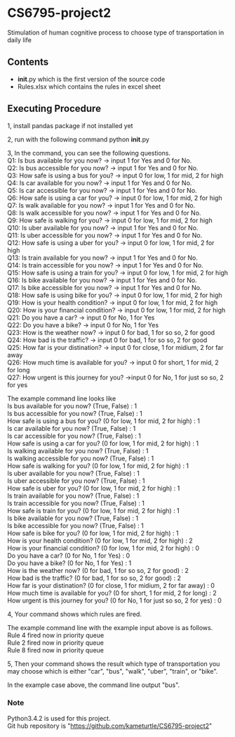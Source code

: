 # CS6795-project2
Stimulation of human cognitive process to choose type of transportation in daily life

## Contents
 - __init__.py which is the first version of the source code
 - Rules.xlsx which contains the rules in excel sheet

## Executing Procedure
1, install pandas package if not installed yet

2, run with the following command 
   python __init__.py

3, In the command, you can see the following questions.\
   Q1: Is bus available for you now?        -> input 1 for Yes and 0 for No.\
   Q2: Is bus accessible for you now?       -> input 1 for Yes and 0 for No.\
   Q3: How safe is using a bus for you?     -> input 0 for low, 1 for mid, 2 for high\
   Q4: Is car available for you now?        -> input 1 for Yes and 0 for No.\
   Q5: Is car accessible for you now?       -> input 1 for Yes and 0 for No.\
   Q6: How safe is using a car for you?     -> input 0 for low, 1 for mid, 2 for high\
   Q7: Is walk available for you now?       -> input 1 for Yes and 0 for No.\
   Q8: Is walk accessible for you now?      -> input 1 for Yes and 0 for No.\
   Q9: How safe is walking for you?         -> input 0 for low, 1 for mid, 2 for high\
   Q10: Is uber available for you now?      -> input 1 for Yes and 0 for No.\
   Q11: Is uber accessible for you now?     -> input 1 for Yes and 0 for No.\
   Q12: How safe is using a uber for you?   -> input 0 for low, 1 for mid, 2 for high\
   Q13: Is train available for you now?     -> input 1 for Yes and 0 for No.\
   Q14: Is train accessible for you now?    -> input 1 for Yes and 0 for No.\
   Q15: How safe is using a train for you?  -> input 0 for low, 1 for mid, 2 for high\
   Q16: Is bike available for you now?      -> input 1 for Yes and 0 for No.\
   Q17: Is bike accessible for you now?     -> input 1 for Yes and 0 for No.\
   Q18: How safe is using bike for you?     -> input 0 for low, 1 for mid, 2 for high\
   Q19: How is your health condition?       -> input 0 for low, 1 for mid, 2 for high\
   Q20: How is your financial condition?    -> input 0 for low, 1 for mid, 2 for high \
   Q21: Do you have a car?                  -> input 0 for No, 1 for Yes\
   Q22: Do you have a bike?                 -> input 0 for No, 1 for Yes\
   Q23: How is the weather now?             -> input 0 for bad, 1 for so so, 2 for good \
   Q24: How bad is the traffic?             -> input 0 for bad, 1 for so so, 2 for good\
   Q25: How far is your distination?        -> input 0 for close, 1 for midium, 2 for far away\
   Q26: How much time is available for you? -> input 0 for short, 1 for mid, 2 for long\
   Q27: How urgent is this journey for you? ->input 0 for No, 1 for just so so, 2 for yes
  
   The example command line looks like \
   Is bus available for you now? (True, False) : 1\
   Is bus accessible for you now? (True, False) : 1\
   How safe is using a bus for you? (0 for low, 1 for mid, 2 for high) : 1\
   Is car available for you now? (True, False) : 1\
   Is car accessible for you now? (True, False) : 1\
   How safe is using a car for you? (0 for low, 1 for mid, 2 for high) : 1\
   Is walking available for you now? (True, False) : 1\
   Is walking accessible for you now? (True, False) : 1\
   How safe is walking for you? (0 for low, 1 for mid, 2 for high) : 1\
   Is uber available for you now? (True, False) : 1\
   Is uber accessible for you now? (True, False) : 1\
   How safe is uber for you? (0 for low, 1 for mid, 2 for high) : 1\
   Is train available for you now? (True, False) : 1\
   Is train accessible for you now? (True, False) : 1\
   How safe is train for you? (0 for low, 1 for mid, 2 for high) : 1\
   Is bike available for you now? (True, False) : 1\
   Is bike accessible for you now? (True, False) : 1\
   How safe is bike for you? (0 for low, 1 for mid, 2 for high) : 1\
   How is your health condition? (0 for low, 1 for mid, 2 for high) : 2\
   How is your financial condition? (0 for low, 1 for mid, 2 for high) : 0\
   Do you have a car? (0 for No, 1 for Yes) : 0\
   Do you have a bike? (0 for No, 1 for Yes) : 1\
   How is the weather now? (0 for bad, 1 for so so, 2 for good) : 2\
   How bad is the traffic? (0 for bad, 1 for so so, 2 for good) : 2\
   How far is your distination? (0 for close, 1 for midium, 2 for far away) : 0\
   How much time is available for you? (0 for short, 1 for mid, 2 for long) : 2\
   How urgent is this journey for you? (0 for No, 1 for just so so, 2 for yes) : 0

4, Your command shows which rules are fired.

   The example command line with the example input above is as follows.\
   Rule 4 fired now in priority queue\
   Rule 2 fired now in priority queue\
   Rule 8 fired now in priority queue
   
5, Then your command shows the result which type of transportation you may choose which is either "car", "bus", "walk", "uber", "train", or "bike".
   
   In the example case above, the command line output "bus".

### Note
Python3.4.2 is used for this project.\
Git hub repository is "https://github.com/kameturtle/CS6795-project2"
